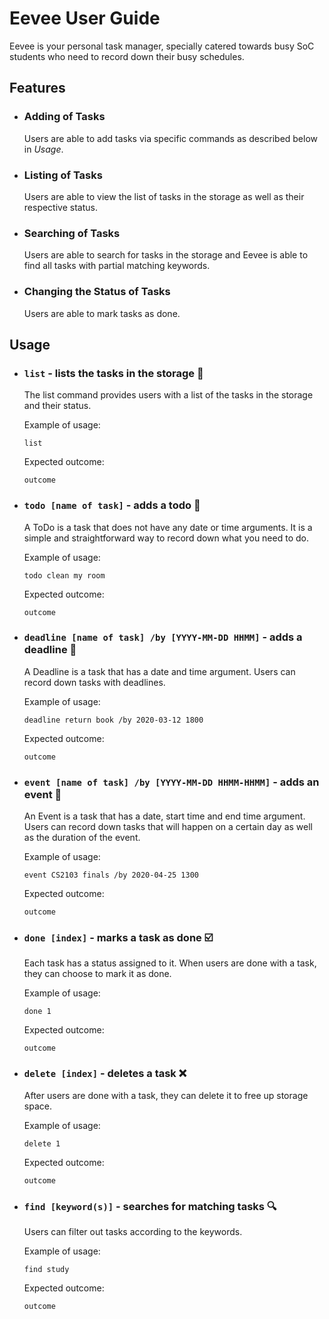 # Eevee User Guide
Eevee is your personal task manager, specially catered towards busy SoC students who need to record down their busy schedules.

## Features 

* ### Adding of Tasks 
  Users are able to add tasks via specific commands as described below in *Usage*.

* ### Listing of Tasks
  Users are able to view the list of tasks in the storage as well as their respective status.

* ### Searching of Tasks
  Users are able to search for tasks in the storage and Eevee is able to find all tasks with partial matching keywords.
  
* ### Changing the Status of Tasks
  Users are able to mark tasks as done.

## Usage

* ### `list` - lists the tasks in the storage :page_facing_up:

  The list command provides users with a list of the tasks in the storage and their status.

  Example of usage:

  `list`

  Expected outcome:

  `outcome`

* ### `todo [name of task]` - adds a todo :closed_book:

  A ToDo is a task that does not have any date or time arguments. It is a simple and straightforward way to record down what you need to do.

  Example of usage: 

  `todo clean my room`

  Expected outcome:

  `outcome`

* ### `deadline [name of task] /by [YYYY-MM-DD HHMM]` - adds a deadline :green_book:

  A Deadline is a task that has a date and time argument. Users can record down tasks with deadlines.

  Example of usage: 

  `deadline return book /by 2020-03-12 1800`

  Expected outcome:

  `outcome`

* ### `event [name of task] /by [YYYY-MM-DD HHMM-HHMM]` - adds an event :orange_book:

  An Event is a task that has a date, start time and end time argument. Users can record down tasks that will happen on a certain day as well as the duration of the event.

  Example of usage: 

  `event CS2103 finals /by 2020-04-25 1300`

  Expected outcome:

  `outcome`

* ### `done [index]` - marks a task as done :ballot_box_with_check:

  Each task has a status assigned to it. When users are done with a task, they can choose to mark it as done.

  Example of usage: 

  `done 1`

  Expected outcome:

  `outcome`

* ### `delete [index]` - deletes a task :x:

  After users are done with a task, they can delete it to free up storage space.

  Example of usage: 

  `delete 1`

  Expected outcome:

  `outcome`

* ### `find [keyword(s)]` - searches for matching tasks :mag:

  Users can filter out tasks according to the keywords.

  Example of usage: 

  `find study`

  Expected outcome:

  `outcome`

